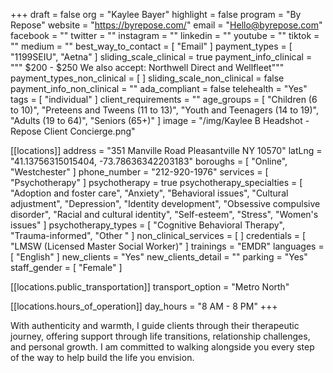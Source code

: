 +++
draft = false
org = "Kaylee Bayer"
highlight = false
program = "By Repose"
website = "https://byrepose.com/"
email = "Hello@byrepose.com"
facebook = ""
twitter = ""
instagram = ""
linkedin = ""
youtube = ""
tiktok = ""
medium = ""
best_way_to_contact = [ "Email" ]
payment_types = [ "1199SEIU", "Aetna" ]
sliding_scale_clinical = true
payment_info_clinical = """
$200 - $250
We also accept: Northwell Direct and Wellfleet"""
payment_types_non_clinical = [ ]
sliding_scale_non_clinical = false
payment_info_non_clinical = ""
ada_compliant = false
telehealth = "Yes"
tags = [ "individual" ]
client_requirements = ""
age_groups = [
  "Children (6 to 10)",
  "Preteens and Tweens (11 to 13)",
  "Youth and Teenagers (14 to 19)",
  "Adults (19 to 64)",
  "Seniors (65+)"
]
image = "/img/Kaylee B Headshot - Repose Client Concierge.png"

[[locations]]
address = "351 Manville Road Pleasantville NY 10570"
latLng = "41.13756315015404, -73.78636342203183"
boroughs = [ "Online", "Westchester" ]
phone_number = "212-920-1976"
services = [ "Psychotherapy" ]
psychotherapy = true
psychotherapy_specialties = [
  "Adoption and foster care",
  "Anxiety",
  "Behavioral issues",
  "Cultural adjustment",
  "Depression",
  "Identity development",
  "Obsessive compulsive disorder",
  "Racial and cultural identity",
  "Self-esteem",
  "Stress",
  "Women's issues"
]
psychotherapy_types = [ "Cognitive Behavioral Therapy", "Trauma-informed", "Other " ]
non_clinical_services = [ ]
credentials = [ "LMSW (Licensed Master Social Worker)" ]
trainings = "EMDR"
languages = [ "English" ]
new_clients = "Yes"
new_clients_detail = ""
parking = "Yes"
staff_gender = [ "Female" ]

  [[locations.public_transportation]]
  transport_option = "Metro North"

  [[locations.hours_of_operation]]
  day_hours = "8 AM - 8 PM"
+++

With authenticity and warmth, I guide clients through their therapeutic journey, offering support through life transitions, relationship challenges, and personal growth. I am committed to walking alongside you every step of the way to help build the life you envision.
